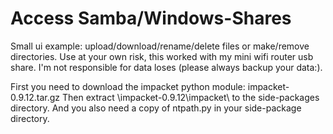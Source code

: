 Access Samba/Windows-Shares
=========================

Small ui example: upload/download/rename/delete files or make/remove directories. Use at your own risk, this worked with my mini wifi router usb share. I'm not responsible for data loses (please always backup your data:).

First you need to download the impacket python module: impacket-0.9.12.tar.gz
Then extract \impacket-0.9.12\impacket\ to the side-packages directory.
And you also need a copy of ntpath.py in your side-package directory.
